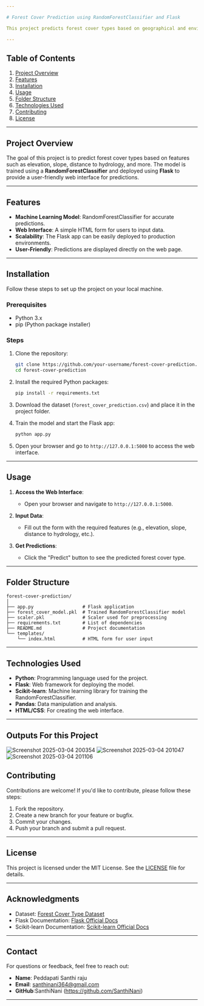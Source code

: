 ```yaml
---

# Forest Cover Prediction using RandomForestClassifier and Flask

This project predicts forest cover types based on geographical and environmental features using a **RandomForestClassifier**. The model is deployed as a **Flask web application**, allowing users to input data through a web interface and get predictions.

---
```


## **Table of Contents**
1. [Project Overview](#project-overview)
2. [Features](#features)
3. [Installation](#installation)
4. [Usage](#usage)
5. [Folder Structure](#folder-structure)
6. [Technologies Used](#technologies-used)
7. [Contributing](#contributing)
8. [License](#license)

---

## **Project Overview**
The goal of this project is to predict forest cover types based on features such as elevation, slope, distance to hydrology, and more. The model is trained using a **RandomForestClassifier** and deployed using **Flask** to provide a user-friendly web interface for predictions.

---

## **Features**
- **Machine Learning Model**: RandomForestClassifier for accurate predictions.
- **Web Interface**: A simple HTML form for users to input data.
- **Scalability**: The Flask app can be easily deployed to production environments.
- **User-Friendly**: Predictions are displayed directly on the web page.

---

## **Installation**
Follow these steps to set up the project on your local machine.

### **Prerequisites**
- Python 3.x
- pip (Python package installer)

### **Steps**
1. Clone the repository:
   ```bash
   git clone https://github.com/your-username/forest-cover-prediction.git
   cd forest-cover-prediction
   ```

2. Install the required Python packages:
   ```bash
   pip install -r requirements.txt
   ```

3. Download the dataset (`forest_cover_prediction.csv`) and place it in the project folder.

4. Train the model and start the Flask app:
   ```bash
   python app.py
   ```

5. Open your browser and go to `http://127.0.0.1:5000` to access the web interface.

---

## **Usage**
1. **Access the Web Interface**:
   - Open your browser and navigate to `http://127.0.0.1:5000`.

2. **Input Data**:
   - Fill out the form with the required features (e.g., elevation, slope, distance to hydrology, etc.).

3. **Get Predictions**:
   - Click the "Predict" button to see the predicted forest cover type.

---

## **Folder Structure**
```
forest-cover-prediction/
│
├── app.py                  # Flask application
├── forest_cover_model.pkl  # Trained RandomForestClassifier model
├── scaler.pkl              # Scaler used for preprocessing
├── requirements.txt        # List of dependencies
├── README.md               # Project documentation
└── templates/
    └── index.html          # HTML form for user input
```

---

## **Technologies Used**
- **Python**: Programming language used for the project.
- **Flask**: Web framework for deploying the model.
- **Scikit-learn**: Machine learning library for training the RandomForestClassifier.
- **Pandas**: Data manipulation and analysis.
- **HTML/CSS**: For creating the web interface.

---

## **Outputs For this Project** ##
![Screenshot 2025-03-04 200354](https://github.com/user-attachments/assets/ee0b6d05-d956-4747-8705-7fb2b93fc527)
![Screenshot 2025-03-04 201047](https://github.com/user-attachments/assets/c756cbbb-24b3-4c6c-a17e-1ace1028f12d)
![Screenshot 2025-03-04 201106](https://github.com/user-attachments/assets/457970d5-d701-49ad-838d-9a8742b2b084)

## **Contributing**
Contributions are welcome! If you'd like to contribute, please follow these steps:
1. Fork the repository.
2. Create a new branch for your feature or bugfix.
3. Commit your changes.
4. Push your branch and submit a pull request.

---

## **License**
This project is licensed under the MIT License. See the [LICENSE](LICENSE) file for details.

---

## **Acknowledgments**
- Dataset: [Forest Cover Type Dataset](https://archive.ics.uci.edu/ml/datasets/Covertype)
- Flask Documentation: [Flask Official Docs](https://flask.palletsprojects.com/)
- Scikit-learn Documentation: [Scikit-learn Official Docs](https://scikit-learn.org/stable/)

---

## **Contact**
For questions or feedback, feel free to reach out:
- **Name**: Peddapati Santhi raju  
- **Email**: santhinani364@gmail.com
- **GitHub**:SanthiNani (https://github.com/SanthiNani)

---

